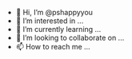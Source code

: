 - 👋 Hi, I’m @pshappyyou
- 👀 I’m interested in ...
- 🌱 I’m currently learning ...
- 💞️ I’m looking to collaborate on ...
- 📫 How to reach me ...

<!---
pshappyyou/pshappyyou is a ✨ special ✨ repository because its `README.md` (this file) appears on your GitHub profile.
You can click the Preview link to take a look at your changes.
--->

